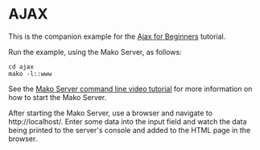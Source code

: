 # AJAX

This is the companion example for the [Ajax for Beginners](https://makoserver.net/articles/Ajax-for-Beginners) tutorial.

Run the example, using the Mako Server, as follows:

```
cd ajax
mako -l::www
```

See the [Mako Server command line video tutorial](https://youtu.be/vwQ52ZC5RRg) for more information on how to start the Mako Server.

After starting the Mako Server, use a browser and navigate to
http://localhost/. Enter some data into the input field and
watch the data being printed to the server's console and added to the
HTML page in the browser.
